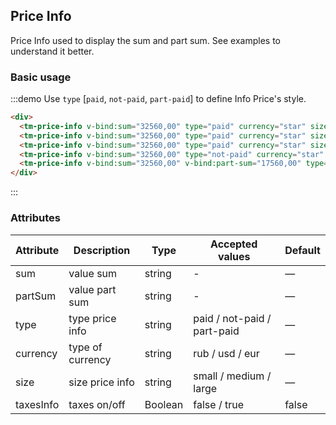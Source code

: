 <style>
.tm-price-info {
  margin-right: 10px;
  margin-bottom: 10px;
}
</style>
## Price Info

Price Info used to display the sum and part sum. See examples to understand it better.

### Basic usage

:::demo Use `type` [`paid`, `not-paid`, `part-paid`] to define Info Price's style.

```html
<div>
  <tm-price-info v-bind:sum="32560,00" type="paid" currency="star" size="small" taxes-info></tm-price-info>
  <tm-price-info v-bind:sum="32560,00" type="paid" currency="star" size="medium" taxes-info></tm-price-info>
  <tm-price-info v-bind:sum="32560,00" type="paid" currency="star" size="large" taxes-info></tm-price-info>
  <tm-price-info v-bind:sum="32560,00" type="not-paid" currency="star" size="large" taxes-info></tm-price-info>
  <tm-price-info v-bind:sum="32560,00" v-bind:part-sum="17560,00" type="part-paid" currency="star" size="large" taxes-info></tm-price-info>
</div>
```
:::


### Attributes
| Attribute      | Description    | Type      | Accepted values       | Default   |
|---------- |-------- |---------- |-------------  |-------- |
| sum     | value sum  | string    |   - |     —    |
| partSum     |  value part sum | string    |   - |     —    |
| type     | type price info  | string    |   paid / not-paid / part-paid |     —    |
| currency     | type of currency  | string    |   rub / usd / eur |     —    |
| size     | size price info  | string    |   small / medium / large |     —    |
| taxesInfo     | taxes on/off  | Boolean    |   false / true |     false    |
